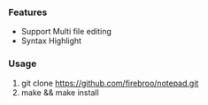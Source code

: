 ### Features
* Support Multi file editing 
* Syntax Highlight

### Usage
1. git clone https://github.com/firebroo/notepad.git 
2. make && make install

